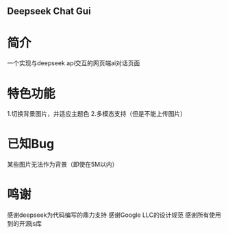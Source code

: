 ## Deepseek Chat Gui
# 简介
一个实现与deepseek api交互的网页端ai对话页面
# 特色功能
1.切换背景图片，并适应主题色
2.多模态支持（但是不能上传图片）
# 已知Bug
某些图片无法作为背景（即使在5M以内）
# 鸣谢
感谢deepseek为代码编写的鼎力支持
感谢Google LLC的设计规范
感谢所有使用到的开源js库
